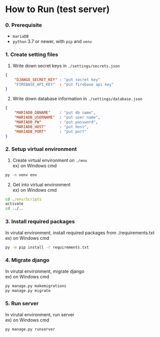 # How to Run (test server)

### 0. Prerequisite
- `mariaDB`
- `python` 3.7 or newer, with `pip` and `venv`

### 1. Create setting files
1) Write down secret keys in `./settings/secrets.json`
``` json
{
    "DJANGO_SECRET_KEY" : "put secret key"
    "FIREBASE_API_KEY"  : "put firebase api key"
}
```
2) Write down database information in `./settings/database.json`
``` json
{
    "MARIADB_DBNAME"    : "put db name",
    "MARIADB_USERNAME"  : "put user name",
    "MARIADB_PW"        : "put password",
    "MARIADB_HOST"      : "put host",
    "MARIADB_PORT"      : "put port"
}
```

### 2. Setup virtual environment
1) Create virtual environment on `./env`  
ex) on Windows cmd
``` cmd
py -m venv env
```
2) Get into virtual environment  
ex) on Windows cmd
``` cmd
cd ./env/Scripts
activate
cd ../..
```

### 3. Install required packages
In virutal environment, install required packages from ./requirements.txt  
ex) on Windows cmd
``` cmd
py -m pip install -r requirements.txt
```

### 4. Migrate django
In virutal environment, migrate django  
ex) on Windows cmd
``` cmd
py manage.py makemigrations
py manage.py migrate
```

### 5. Run server
In virutal environment, run server  
ex) on Windows cmd
``` cmd
py manage.py runserver
```